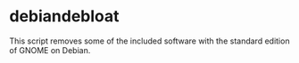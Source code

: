 # debiandebloat
This script removes some of the included software with the standard edition of GNOME on Debian. 
